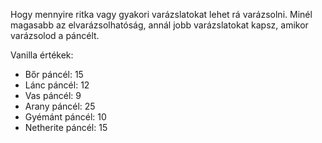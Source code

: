 Hogy mennyire ritka vagy gyakori varázslatokat lehet rá varázsolni. Minél magasabb az elvarázsolhatóság, annál jobb varázslatokat kapsz, amikor varázsolod a páncélt.

Vanilla értékek:

* Bőr páncél: 15
* Lánc páncél: 12
* Vas páncél: 9
* Arany páncél: 25
* Gyémánt páncél: 10
* Netherite páncél: 15